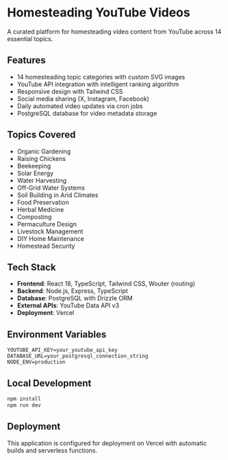 # Homesteading YouTube Videos

A curated platform for homesteading video content from YouTube across 14 essential topics.

## Features

- 14 homesteading topic categories with custom SVG images
- YouTube API integration with intelligent ranking algorithm
- Responsive design with Tailwind CSS
- Social media sharing (X, Instagram, Facebook)
- Daily automated video updates via cron jobs
- PostgreSQL database for video metadata storage

## Topics Covered

- Organic Gardening
- Raising Chickens
- Beekeeping
- Solar Energy
- Water Harvesting
- Off-Grid Water Systems
- Soil Building in Arid Climates
- Food Preservation
- Herbal Medicine
- Composting
- Permaculture Design
- Livestock Management
- DIY Home Maintenance
- Homestead Security

## Tech Stack

- **Frontend**: React 18, TypeScript, Tailwind CSS, Wouter (routing)
- **Backend**: Node.js, Express, TypeScript
- **Database**: PostgreSQL with Drizzle ORM
- **External APIs**: YouTube Data API v3
- **Deployment**: Vercel

## Environment Variables

```
YOUTUBE_API_KEY=your_youtube_api_key
DATABASE_URL=your_postgresql_connection_string
NODE_ENV=production
```

## Local Development

```bash
npm install
npm run dev
```

## Deployment

This application is configured for deployment on Vercel with automatic builds and serverless functions.